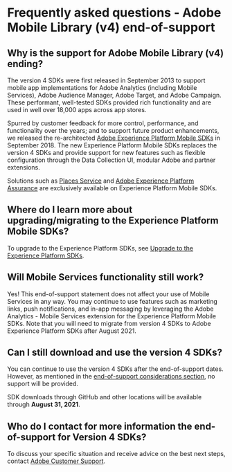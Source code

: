# Frequently asked questions - Adobe Mobile Library (v4) end-of-support

## Why is the support for Adobe Mobile Library (v4) ending?

The version 4 SDKs were first released in September 2013 to support mobile app implementations for Adobe Analytics (including Mobile Services), Adobe Audience Manager, Adobe Target, and Adobe Campaign. These performant, well-tested SDKs provided rich functionality and are used in well over 18,000 apps across app stores.

Spurred by customer feedback for more control, performance, and functionality over the years; and to support future product enhancements, we released the re-architected [Adobe Experience Platform Mobile SDKs](../../../index.md) in September 2018. The new Experience Platform Mobile SDKs replaces the version 4 SDKs and provide support for new features such as flexible configuration through the Data Collection UI, modular Adobe and partner extensions.

Solutions such as [Places Service](https://experienceleague.adobe.com/docs/places/using/home.html) and [Adobe Experience Platform Assurance](https://experienceleague.adobe.com/docs/experience-platform/assurance/home.html) are exclusively available on Experience Platform Mobile SDKs.

## Where do I learn more about upgrading/migrating to the Experience Platform Mobile SDKs?

To upgrade to the Experience Platform SDKs, see [Upgrade to the Experience Platform SDKs](..).

## Will Mobile Services functionality still work?

Yes! This end-of-support statement does not affect your use of Mobile Services in any way. You may continue to use features such as marketing links, push notifications, and in-app messaging by leveraging the Adobe Analytics - Mobile Services extension for the Experience Platform Mobile SDKs. Note that you will need to migrate from version 4 SDKs to Adobe Experience Platform SDKs after August 2021.

## Can I still download and use the version 4 SDKs?

You can continue to use the version 4 SDKs after the end-of-support dates. However, as mentioned in the [end-of-support considerations section](../index.md#end-of-support-considerations), no support will be provided.

<InlineAlert variant="warning" slots="text"/>

SDK downloads through GitHub and other locations will be available through **August 31, 2021**.

## Who do I contact for more information the end-of-support for Version 4 SDKs?

To discuss your specific situation and receive advice on the best next steps, contact [Adobe Customer Support](https://experienceleague.adobe.com/?support-solution=General#support).
